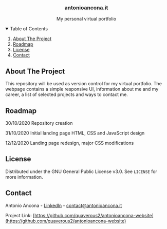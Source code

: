<h3 align="center">antonioancona.it</h3>
<p align="center">My personal virtual portfolio</p>


<!-- TABLE OF CONTENTS -->
<details open="open">
  <summary>Table of Contents</summary>
  <ol>
    <li>
      <a href="#about-the-project">About The Project</a>
    </li>
    <li><a href="#roadmap">Roadmap</a></li>
    <li><a href="#license">License</a></li>
    <li><a href="#contact">Contact</a></li>
  </ol>
</details>

## About The Project
This repository will be used as version control for my virtual portfolio.
The webpage contains a simple responsive UI, information about me and my career,
a list of selected projects and ways to contact me.

<!-- ROADMAP -->
## Roadmap
30/10/2020 
 Repository creation
 
31/10/2020
 Initial landing page HTML, CSS and JavaScript design
 
12/12/2020
 Landing page redesign, major CSS modifications

<!-- LICENSE -->
## License

Distributed under the GNU General Public License v3.0. See `LICENSE` for more information.

<!-- CONTACT -->
## Contact

Antonio Ancona - [LinkedIn](https://www.linkedin.com/in/antonio-ancona-328843197/) - contact@antonioancona.it

Project Link: [https://github.com/quaverous2/antonioancona-website](https://github.com/quaverous2/antonioancona-website)
